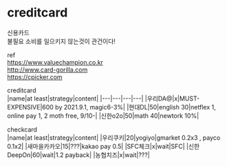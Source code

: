 # creditcard

신용카드  
불필요 소비를 일으키지 않는것이 관건이다!  

ref  
https://www.valuechampion.co.kr  
http://www.card-gorilla.com  
https://cpicker.com  

  
creditcard  
|name|at least|strategy|content|
|---|---|---|---|
|우리DA@|x|MUST-EXPENSIVE|600 by 2021.9.1, magic6-3%|
|현대DL|50|english 30|netflex 1, online pay 1, 2 moth free, 9/10-|
|신한o2o|50|math 40|newtork 10%|


checkcard  
|name|at least|strategy|content|
|우리쿠키|20|yogiyo|gmarket 0.2x3 , payco 0.1x2|
|새마을카카오|15|???|kakao pay 0.5|
|SFC체크|x|wait|SFC|
|신한DeepOn|60|wait|1.2 payback|
|농협치즈|x|wait|???|

